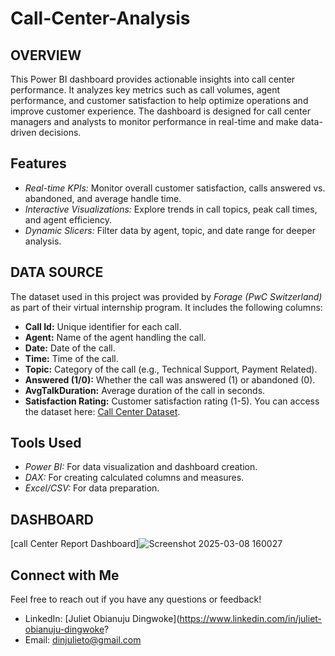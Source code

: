 # Call-Center-Analysis
## OVERVIEW
This Power BI dashboard provides actionable insights into call center performance. It analyzes key metrics such as call volumes, agent performance, and customer satisfaction to help optimize operations and improve customer experience. The dashboard is designed for call center managers and analysts to monitor performance in real-time and make data-driven decisions.
## Features
- *Real-time KPIs:* Monitor overall customer satisfaction, calls answered vs. abandoned, and average handle time.
- *Interactive Visualizations:* Explore trends in call topics, peak call times, and agent efficiency.
- *Dynamic Slicers:* Filter data by agent, topic, and date range for deeper analysis.
## DATA SOURCE
The dataset used in this project was provided by *Forage (PwC Switzerland)* as part of their virtual internship program. It includes the following columns:
- **Call Id:** Unique identifier for each call.
- **Agent:** Name of the agent handling the call.
- **Date:** Date of the call.
- **Time:** Time of the call.
- **Topic:** Category of the call (e.g., Technical Support, Payment Related).
- **Answered (1/0):** Whether the call was answered (1) or abandoned (0).
- **AvgTalkDuration:** Average duration of the call in seconds.
- **Satisfaction Rating:** Customer satisfaction rating (1-5). You can access the dataset here: [Call Center Dataset](https://cdn.theforage.com/vinternships/companyassets/4sLyCPgmsy8DA6Dh3/01%20Call-Center-Dataset.xlsx).
## Tools Used
- *Power BI:* For data visualization and dashboard creation.
- *DAX:* For creating calculated columns and measures.
- *Excel/CSV:* For data preparation.
## DASHBOARD
[call Center Report Dashboard]![Screenshot 2025-03-08 160027](https://github.com/user-attachments/assets/1924b2dc-9ede-49b5-bebf-60feacb1ce98)
## Connect with Me
Feel free to reach out if you have any questions or feedback!  
- LinkedIn: [Juliet Obianuju Dingwoke](https://www.linkedin.com/in/juliet-obianuju-dingwoke?
- Email: dinjulieto@gmail.com
